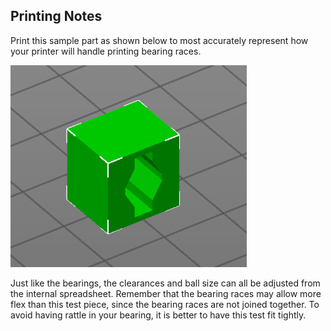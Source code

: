 ## Printing Notes
Print this sample part as shown below to most accurately represent how your printer will handle printing bearing races.

![Test oriented with hole horizontal on print bed](PrintOrientation.png)

Just like the bearings, the clearances and ball size can all be adjusted from the internal spreadsheet. Remember that the bearing races may allow more flex than this test piece, since the bearing races are not joined together. To avoid having rattle in your bearing, it is better to have this test fit tightly.
